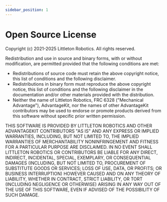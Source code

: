 ```yaml
---
sidebar_position: 1
---
```


# Open Source License

Copyright (c) 2021-2025 Littleton Robotics. All rights reserved.

Redistribution and use in source and binary forms, with or without
modification, are permitted provided that the following conditions are met:

- Redistributions of source code must retain the above copyright
  notice, this list of conditions and the following disclaimer.
- Redistributions in binary form must reproduce the above copyright
  notice, this list of conditions and the following disclaimer in the
  documentation and/or other materials provided with the distribution.
- Neither the name of Littleton Robotics, FRC 6328 ("Mechanical Advantage"),
  AdvantageKit, nor the names of other AdvantageKit contributors may be
  used to endorse or promote products derived from this software without
  specific prior written permission.

THIS SOFTWARE IS PROVIDED BY LITTLETON ROBOTICS AND OTHER ADVANTAGEKIT
CONTRIBUTORS "AS IS" AND ANY EXPRESS OR IMPLIED WARRANTIES, INCLUDING, BUT
NOT LIMITED TO, THE IMPLIED WARRANTIES OF MERCHANTABILITY NONINFRINGEMENT
AND FITNESS FOR A PARTICULAR PURPOSE ARE DISCLAIMED. IN NO EVENT SHALL
LITTLETON ROBOTICS OR CONTRIBUTORS BE LIABLE FOR ANY DIRECT, INDIRECT,
INCIDENTAL, SPECIAL, EXEMPLARY, OR CONSEQUENTIAL DAMAGES (INCLUDING, BUT
NOT LIMITED TO, PROCUREMENT OF SUBSTITUTE GOODS OR SERVICES; LOSS OF USE,
DATA, OR PROFITS; OR BUSINESS INTERRUPTION) HOWEVER CAUSED AND ON ANY THEORY
OF LIABILITY, WHETHER IN CONTRACT, STRICT LIABILITY, OR TORT (INCLUDING
NEGLIGENCE OR OTHERWISE) ARISING IN ANY WAY OUT OF THE USE OF THIS SOFTWARE,
EVEN IF ADVISED OF THE POSSIBILITY OF SUCH DAMAGE.
